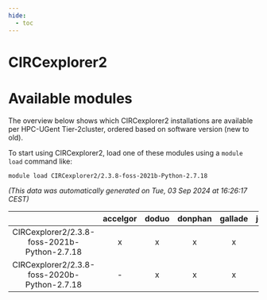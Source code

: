```yaml
---
hide:
  - toc
---
```


CIRCexplorer2
=============

# Available modules


The overview below shows which CIRCexplorer2 installations are available per HPC-UGent Tier-2cluster, ordered based on software version (new to old).

To start using CIRCexplorer2, load one of these modules using a `module load` command like:

```shell
module load CIRCexplorer2/2.3.8-foss-2021b-Python-2.7.18
```

*(This data was automatically generated on Tue, 03 Sep 2024 at 16:26:17 CEST)*  

| |accelgor|doduo|donphan|gallade|joltik|shinx|skitty|
| :---: | :---: | :---: | :---: | :---: | :---: | :---: | :---: |
|CIRCexplorer2/2.3.8-foss-2021b-Python-2.7.18|x|x|x|x|x|-|x|
|CIRCexplorer2/2.3.8-foss-2020b-Python-2.7.18|-|x|x|x|x|-|x|
